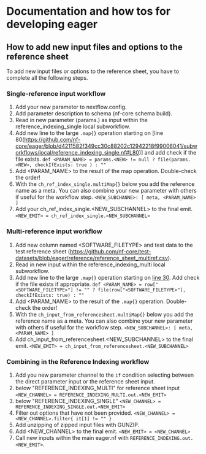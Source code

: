 # Documentation and how tos for developing eager

## How to add new input files and options to the reference sheet

To add new input files or options to the reference sheet, you have to complete all the following steps.

### Single-reference input workflow

1. Add your new parameter to nextflow.config.
2. Add parameter description to schema (nf-core schema build).
3. Read in new parameter (params.<NEW>) as input within the reference_indexing_single local subworkflow.
  1. Add new line to the large `.map{}` operation starting on [line 80(https://github.com/nf-core/eager/blob/d4211582f349cc30c88202c12942218f99006041/subworkflows/local/reference_indexing_single.nf#L80)] and add check if the file exists.
    `def <PARAM_NAME> = params.<NEW> != null ? file(params.<NEW>, checkIfExists: true ) : ""`
  2. Add <PARAM_NAME> to the result of the map operation. Double-check the order!
  3. With the `ch_ref_index_single.multiMap{}` below you add the reference name as a meta. You can also combine your new parameter with others if useful for the workflow step.
    `<NEW_SUBCHANNE>: [ meta, <PARAM_NAME> ]`
  4. Add your ch_ref_index_single.<NEW_SUBCHANNEL> to the final emit.
    `<NEW_EMIT> = ch_ref_index_single.<NEW_SUBCHANNEL>`

### Multi-reference input workflow

1. Add new column named <SOFTWARE_FILETYPE> and test data to the test reference sheet (https://github.com/nf-core/test-datasets/blob/eager/reference/reference_sheet_multiref.csv).
2. Read in new input within the reference_indexing_multi local subworkflow.
  1. Add new line to the large `.map{}` operation starting on [line 30](https://github.com/nf-core/eager/blob/d4211582f349cc30c88202c12942218f99006041/subworkflows/local/reference_indexing_multi.nf#L30). Add check if the file exists if appropriate.
    `def <PARAM_NAME> = row["<SOFTWARE_FILETYPE>"] != "" ? file(row["<SOFTWARE_FILETYPE>"], checkIfExists: true) : ""`
  2. Add <PARAM_NAME> to the result of the `.map{}` operation. Double-check the order!
  3. With the `ch_input_from_referencesheet.multiMap{}` below you add the reference name as a meta. You can also combine your new parameter with others if useful for the workflow step.
    `<NEW_SUBCHANNEL>: [ meta, <PARAM_NAME> ]`
  4. Add ch_input_from_referencesheet.<NEW_SUBCHANNEL> to the final emit.
    `<NEW_EMIT> = ch_input_from_referencesheet.<NEW_SUBCHANNEL>`

### Combining in the Reference Indexing workflow

1. Add you new parameter channel to the `if` condition selecting between the direct parameter input or the reference sheet input.
  1. below "REFERENCE_INDEXING_MULTI" for reference sheet input
    `<NEW_CHANNEL> = REFERENCE_INDEXING_MULTI.out.<NEW_EMIT>`
  2. below "REFERENCE_INDEXING_SINGLE"
    `<NEW_CHANNEL> = REFERENCE_INDEXING_SINGLE.out.<NEW_EMIT>`
  3. Filter out options that have not been provided.
    `<NEW_CHANNEL> = <NEW_CHANNEL>.filter{ it[1] != "" }`
  4. Add unzipping of zipped input files with GUNZIP.
  5. Add <NEW_CHANNEL> to the final emit.
    `<NEW_EMIT> = <NEW_CHANNEL>`
  6. Call new inputs within the main eager.nf with `REFERENCE_INDEXING.out.<NEW_EMIT>`.
